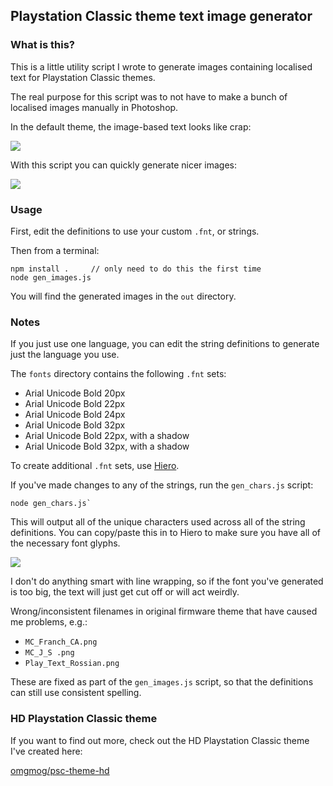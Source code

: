 ## Playstation Classic theme text image generator

### What is this?

This is a little utility script I wrote to generate images containing localised text for Playstation Classic themes.

The real purpose for this script was to not have to make a bunch of localised images manually in Photoshop. 

In the default theme, the image-based text looks like crap:

![](https://i.imgur.com/gQrDGXL.png)

With this script you can quickly generate nicer images:

![](https://i.imgur.com/BsubrYU.png)

### Usage

First, edit the definitions to use your custom `.fnt`, or strings.

Then from a terminal:

```
npm install .     // only need to do this the first time
node gen_images.js
```

You will find the generated images in the `out` directory.


### Notes

If you just use one language, you can edit the string definitions to generate just the language you use.

The `fonts` directory contains the following `.fnt` sets:

- Arial Unicode Bold 20px
- Arial Unicode Bold 22px
- Arial Unicode Bold 24px
- Arial Unicode Bold 32px
- Arial Unicode Bold 22px, with a shadow
- Arial Unicode Bold 32px, with a shadow

To create additional `.fnt` sets, use [Hiero](https://github.com/libgdx/libgdx/wiki/Hiero).

If you've made changes to any of the strings, run the `gen_chars.js` script:

```
node gen_chars.js`
```

This will output all of the unique characters used across all of the string definitions. You can copy/paste this in to Hiero to make sure you have all of the necessary font glyphs.

![](https://i.imgur.com/kYBB0mH.png)

I don't do anything smart with line wrapping, so if the font you've generated is too big, the text will just get cut off or will act weirdly.


Wrong/inconsistent filenames in original firmware theme that have caused me problems, e.g.:
- `MC_Franch_CA.png`
- `MC_J_S .png`
- `Play_Text_Rossian.png`

These are fixed as part of the `gen_images.js` script, so that the definitions can still use consistent spelling.

### HD Playstation Classic theme

If you want to find out more, check out the HD Playstation Classic theme I've created here:

[omgmog/psc-theme-hd](https://github.com/omgmog/psc-theme-hd)